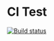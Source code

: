 # CI Test
[![Build status](https://ci.appveyor.com/api/projects/status/dwl6y23cnk1op92b?svg=true)](https://ci.appveyor.com/project/AlyonaKh29/ajs-generator)